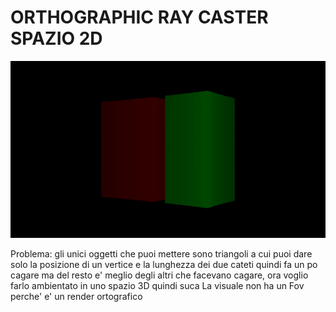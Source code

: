 # ORTHOGRAPHIC RAY CASTER SPAZIO 2D

![Alt Text](https://github.com/Peppooo/ray-casting-v5/blob/master/esempio.gif?raw=true)

Problema: gli unici oggetti che puoi mettere sono triangoli a cui puoi dare solo la posizione di un vertice e la lunghezza 
dei due cateti quindi fa un po cagare ma del resto e' meglio degli altri che facevano cagare, ora voglio farlo ambientato
in uno spazio 3D quindi suca
La visuale non ha un Fov perche' e' un render ortografico 